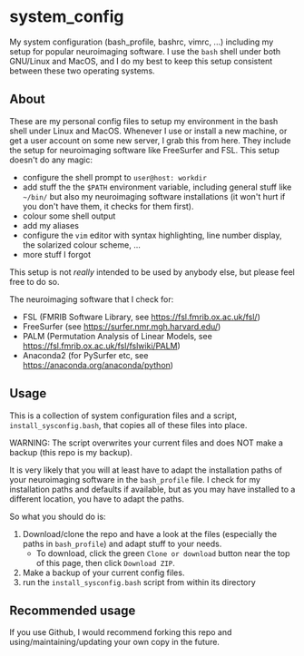 # system_config
My system configuration (bash_profile, bashrc, vimrc, ...) including my setup for popular neuroimaging software. I use the `bash` shell under both GNU/Linux and MacOS, and I do my best to keep this setup consistent between these two operating systems.

## About

These are my personal config files to setup my environment in the bash shell under Linux and MacOS. Whenever I use or install a new machine, or get a user account on some new server, I grab this from here. They include the setup for neuroimaging software like FreeSurfer and FSL. This setup doesn't do any magic:

* configure the shell prompt to `user@host: workdir`
* add stuff the the `$PATH` environment variable, including general stuff like `~/bin/` but also my neuroimaging software installations (it won't hurt if you don't have them, it checks for them first).
* colour some shell output
* add my aliases
* configure the `vim` editor with syntax highlighting, line number display, the solarized colour scheme, ...
* more stuff I forgot

This setup is not *really* intended to be used by anybody else, but please feel free to do so.

The neuroimaging software that I check for:
* FSL (FMRIB Software Library, see https://fsl.fmrib.ox.ac.uk/fsl/)
* FreeSurfer (see https://surfer.nmr.mgh.harvard.edu/)
* PALM (Permutation Analysis of Linear Models, see https://fsl.fmrib.ox.ac.uk/fsl/fslwiki/PALM)
* Anaconda2 (for PySurfer etc, see https://anaconda.org/anaconda/python)


## Usage

This is a collection of system configuration files and a script, `install_sysconfig.bash`, that copies all of these files into place.

WARNING: The script overwrites your current files and does NOT make a backup (this repo is my backup).

It is very likely that you will at least have to adapt the installation paths of your neuroimaging software in the `bash_profile` file. I check for my installation paths and defaults if available, but as you may have installed to a different location, you have to adapt the paths.

So what you should do is:
1) Download/clone the repo and have a look at the files (especially the paths in `bash_profile`) and adapt stuff to your needs.
    * To download, click the green `Clone or download` button near the top of this page, then click `Download ZIP`.
2) Make a backup of your current config files.
3) run the `install_sysconfig.bash` script from within its directory


## Recommended usage

If you use Github, I would recommend forking this repo and using/maintaining/updating your own copy in the future.

